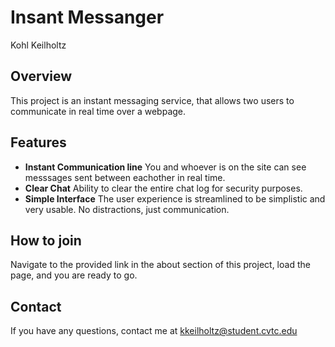 # Insant Messanger
Kohl Keilholtz

## Overview
This project is an instant messaging service, that allows two users to communicate in real time over a webpage.

## Features
- **Instant Communication line** You and whoever is on the site can see messsages sent between eachother in real time.
- **Clear Chat** Ability to clear the entire chat log for security purposes.
- **Simple Interface** The user experience is streamlined to be simplistic and very usable. No distractions, just communication.

## How to join
Navigate to the provided link in the about section of this project, load the page, and you are ready to go. 

## Contact
If you have any questions, contact me at [kkeilholtz@student.cvtc.edu](mailto:kkeilholtz@student.cvtc.edu)
